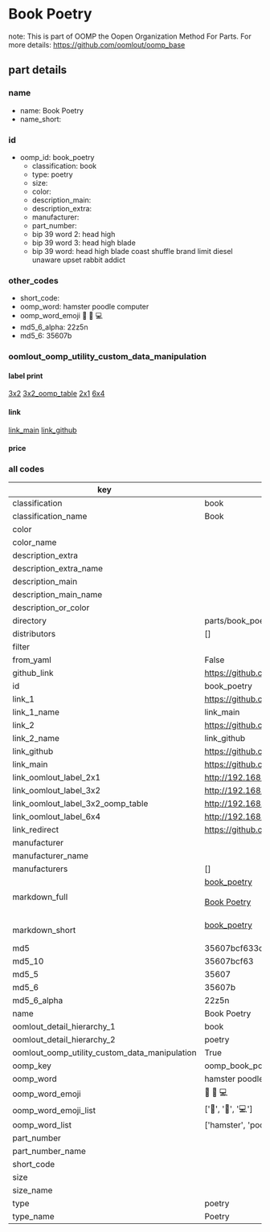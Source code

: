 # Book Poetry  

note: This is part of OOMP the Oopen Organization Method For Parts. For more details: https://github.com/oomlout/oomp_base

##  part details
  







### name
* name: Book Poetry
* name_short: 
### id
* oomp_id: book_poetry
  * classification: book
  * type: poetry
  * size: 
  * color: 
  * description_main: 
  * description_extra: 
  * manufacturer: 
  * part_number: 
  * bip 39 word 2: head high
  * bip 39 word 3: head high blade
  * bip 39 word: head high blade coast shuffle brand limit diesel unaware upset rabbit addict

### other_codes
* short_code: 
* oomp_word: hamster poodle computer
* oomp_word_emoji :hamster: :poodle: :computer:
* md5_6_alpha: 22z5n
* md5_6: 35607b






### oomlout_oomp_utility_custom_data_manipulation
#### label print
[3x2](http://192.168.1.245:1112/?label=oomp%2022z5n)
[3x2_oomp_table](http://192.168.1.108:1112/?label=oomp%2022z5n)
[2x1](http://192.168.1.242:1112/?label=oomp%2022z5n)
[6x4](http://192.168.1.55:1112/?label=oomp%2022z5n)    

#### link

[link_main](https://github.com/oomlout/oomlout_oomp_version_1_messy/tree/main/parts/book_poetry) [link_github](https://github.com/oomlout/oomlout_oomp_version_1_messy/tree/main/parts/book_poetry)                             

#### price







### all codes 
| key | value |  
| --- | --- |  
| classification | book |  
| classification_name | Book |  
| color |  |  
| color_name |  |  
| description_extra |  |  
| description_extra_name |  |  
| description_main |  |  
| description_main_name |  |  
| description_or_color |   |  
| directory | parts/book_poetry |  
| distributors | [] |  
| filter |  |  
| from_yaml | False |  
| github_link | https://github.com/oomlout/oomlout_oomp_part_src/tree/main/parts/book_poetry |  
| id | book_poetry |  
| link_1 | https://github.com/oomlout/oomlout_oomp_version_1_messy/tree/main/parts/book_poetry |  
| link_1_name | link_main |  
| link_2 | https://github.com/oomlout/oomlout_oomp_version_1_messy/tree/main/parts/book_poetry |  
| link_2_name | link_github |  
| link_github | https://github.com/oomlout/oomlout_oomp_version_1_messy/tree/main/parts/book_poetry |  
| link_main | https://github.com/oomlout/oomlout_oomp_version_1_messy/tree/main/parts/book_poetry |  
| link_oomlout_label_2x1 | http://192.168.1.242:1112/?label=oomp%2022z5n |  
| link_oomlout_label_3x2 | http://192.168.1.245:1112/?label=oomp%2022z5n |  
| link_oomlout_label_3x2_oomp_table | http://192.168.1.108:1112/?label=oomp%2022z5n |  
| link_oomlout_label_6x4 | http://192.168.1.55:1112/?label=oomp%2022z5n |  
| link_redirect | https://github.com/oomlout/oomlout_oomp_version_1_messy/tree/main/parts/book_poetry |  
| manufacturer |  |  
| manufacturer_name |  |  
| manufacturers | [] |  
| markdown_full | [book_poetry](none)<br>[](none)<br>[Book Poetry](none)<br><br> |  
| markdown_short | [book_poetry](none)<br><br> |  
| md5 | 35607bcf633d903c6c63b2cc2e1ae350 |  
| md5_10 | 35607bcf63 |  
| md5_5 | 35607 |  
| md5_6 | 35607b |  
| md5_6_alpha | 22z5n |  
| name | Book Poetry |  
| oomlout_detail_hierarchy_1 | book |  
| oomlout_detail_hierarchy_2 | poetry |  
| oomlout_oomp_utility_custom_data_manipulation | True |  
| oomp_key | oomp_book_poetry |  
| oomp_word | hamster poodle computer |  
| oomp_word_emoji | :hamster: :poodle: :computer: |  
| oomp_word_emoji_list | [':hamster:', ':poodle:', ':computer:'] |  
| oomp_word_list | ['hamster', 'poodle', 'computer'] |  
| part_number |  |  
| part_number_name |  |  
| short_code |  |  
| size |  |  
| size_name |  |  
| type | poetry |  
| type_name | Poetry |  
